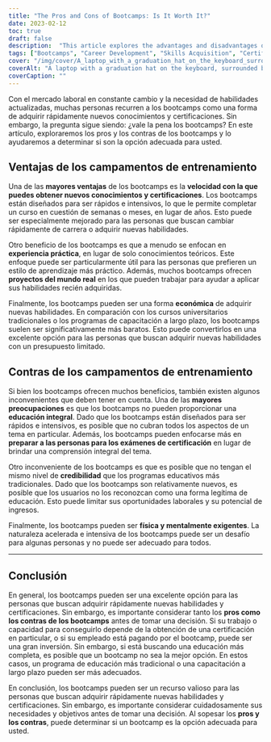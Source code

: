 ```yaml
---
title: "The Pros and Cons of Bootcamps: Is It Worth It?"
date: 2023-02-12
toc: true
draft: false
description:  "This article explores the advantages and disadvantages of bootcamps, and helps individuals determine if they are the right choice for quickly acquiring new skills and certifications."
tags: ["Bootcamps", "Career Development", "Skills Acquisition", "Certifications", "Education", "Job Market", "Hands-on Experience", "Cost-effective", "Comprehensive Education", "Credibility", "Physical and Mental Demand"]
cover: "/img/cover/A_laptop_with_a_graduation_hat_on_the_keyboard_surrounded_by_books.png"
coverAlt: "A laptop with a graduation hat on the keyboard, surrounded by stacks of books and a stopwatch"
coverCaption: ""
---
```


 Con el mercado laboral en constante cambio y la necesidad de habilidades actualizadas, muchas personas recurren a los bootcamps como una forma de adquirir rápidamente nuevos conocimientos y certificaciones. Sin embargo, la pregunta sigue siendo: ¿vale la pena los bootcamps? En este artículo, exploraremos los pros y los contras de los bootcamps y lo ayudaremos a determinar si son la opción adecuada para usted.  ## Ventajas de los campamentos de entrenamiento  Una de las **mayores ventajas** de los bootcamps es la **velocidad con la que puedes obtener nuevos conocimientos y certificaciones**. Los bootcamps están diseñados para ser rápidos e intensivos, lo que le permite completar un curso en cuestión de semanas o meses, en lugar de años. Esto puede ser especialmente mejorado para las personas que buscan cambiar rápidamente de carrera o adquirir nuevas habilidades.  Otro beneficio de los bootcamps es que a menudo se enfocan en **experiencia práctica**, en lugar de solo conocimientos teóricos. Este enfoque puede ser particularmente útil para las personas que prefieren un estilo de aprendizaje más práctico. Además, muchos bootcamps ofrecen **proyectos del mundo real** en los que pueden trabajar para ayudar a aplicar sus habilidades recién adquiridas.  Finalmente, los bootcamps pueden ser una forma **económica** de adquirir nuevas habilidades. En comparación con los cursos universitarios tradicionales o los programas de capacitación a largo plazo, los bootcamps suelen ser significativamente más baratos. Esto puede convertirlos en una excelente opción para las personas que buscan adquirir nuevas habilidades con un presupuesto limitado.  ## Contras de los campamentos de entrenamiento  Si bien los bootcamps ofrecen muchos beneficios, también existen algunos inconvenientes que deben tener en cuenta. Una de las **mayores preocupaciones** es que los bootcamps no pueden proporcionar una **educación integral**. Dado que los bootcamps están diseñados para ser rápidos e intensivos, es posible que no cubran todos los aspectos de un tema en particular. Además, los bootcamps pueden enfocarse más en **preparar a las personas para los exámenes de certificación** en lugar de brindar una comprensión integral del tema.  Otro inconveniente de los bootcamps es que es posible que no tengan el mismo nivel de **credibilidad** que los programas educativos más tradicionales. Dado que los bootcamps son relativamente nuevos, es posible que los usuarios no los reconozcan como una forma legítima de educación. Esto puede limitar sus oportunidades laborales y su potencial de ingresos.  Finalmente, los bootcamps pueden ser **física y mentalmente exigentes**. La naturaleza acelerada e intensiva de los bootcamps puede ser un desafío para algunas personas y no puede ser adecuado para todos.  ________  ## Conclusión  En general, los bootcamps pueden ser una excelente opción para las personas que buscan adquirir rápidamente nuevas habilidades y certificaciones. Sin embargo, es importante considerar tanto los **pros como los contras de los bootcamps** antes de tomar una decisión. Si su trabajo o capacidad para conseguirlo depende de la obtención de una certificación en particular, o si su empleado está pagando por el bootcamp, puede ser una gran inversión. Sin embargo, si está buscando una educación más completa, es posible que un bootcamp no sea la mejor opción. En estos casos, un programa de educación más tradicional o una capacitación a largo plazo pueden ser más adecuados.  En conclusión, los bootcamps pueden ser un recurso valioso para las personas que buscan adquirir rápidamente nuevas habilidades y certificaciones. Sin embargo, es importante considerar cuidadosamente sus necesidades y objetivos antes de tomar una decisión. Al sopesar los **pros y los contras**, puede determinar si un bootcamp es la opción adecuada para usted.